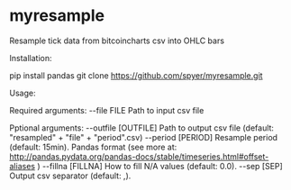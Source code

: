 # myresample
Resample tick data from bitcoincharts csv into OHLC bars

Installation:

pip install pandas
git clone https://github.com/spyer/myresample.git


Usage:

Required arguments:
  --file FILE          Path to input csv file

Pptional arguments:
  --outfile [OUTFILE]  Path to output csv file (default: "resampled" + "file" + "period".csv)
  --period [PERIOD]    Resample period (default: 15min). Pandas format 
                       (see more at: http://pandas.pydata.org/pandas-docs/stable/timeseries.html#offset-aliases )
  --fillna [FILLNA]    How to fill N/A values (default: 0.0).
  --sep [SEP]          Output csv separator (default: ,).
